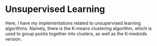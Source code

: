 # Unsupervised Learning

Here, I have my implementations related to unsupervised learning algorithms. Namely, there is the K-means clustering algorithm, which is used to group points together into clusters, as well as the K-medoids version.

